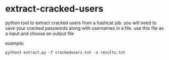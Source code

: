 # extract-cracked-users
python tool to extract cracked users from a hashcat job.
you will need to save your cracked passwords along with usernames in a file.
use this file as a input and choose an output file

example:
```
python3 extract.py -f crackedusers.txt -o results.txt
```
